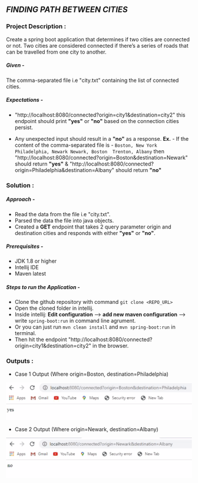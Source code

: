 ## _FINDING PATH BETWEEN CITIES_
### Project Description : 
Create a spring boot application that determines if two cities are connected or not. Two cities are considered connected if there’s a series of roads that can be travelled from one city to another.
##### Given - 
The comma-separated file i.e "city.txt" containing the list of connected cities.

##### Expectations -

   - "http://localhost:8080/connected?origin=city1&destination=city2" this endpoint should print **"yes"** or **"no"** based on the connection cities persist.
   
   -  Any unexpected input should result in a **"no"** as a response. **Ex.** - If the content of the comma-separated file is -
   `Boston, New York
      Philadelphia, Newark
      Newark, Boston 
     Trenton, Albany` then "http://localhost:8080/connected?origin=Boston&destination=Newark" should return **"yes"** &
"http://localhost:8080/connected?origin=Philadelphia&destination=Albany" should return **"no"**


### Solution : 
##### Approach -
  - Read the data from the file i.e "city.txt".
  - Parsed the data the file into java objects.
  - Created a **GET** endpoint that takes 2 query parameter origin and destination cities and responds with either **"yes"** or **"no"**.
##### Prerequisites -
  - JDK 1.8 or higher
  - Intellij IDE
  - Maven latest
##### Steps to run the Application -
  - Clone the github repository with command `git clone <REPO_URL>`
  - Open the cloned folder in intellij.
  - Inside intellij: **Edit configuration** --> **add new maven configuration** --> write `spring-boot:run` in command line agrument.
  - Or you can just run `mvn clean install` and `mvn spring-boot:run` in terminal.
  - Then hit the endpoint "http://localhost:8080/connected?origin=city1&destination=city2" in the browser.
  
### Outputs : 
  - Case 1 Output (Where origin=Boston, destination=Philadelphia)
  
  ![Screenshot](positive_response.png)
  
 - Case 2 Output (Where origin=Newark, destination=Albany)
 
  ![Screenshot](negative_response.png)